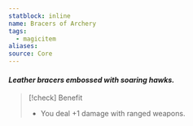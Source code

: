 ```yaml
---
statblock: inline
name: Bracers of Archery
tags:
  - magicitem
aliases: 
source: Core
---
```

#### *Leather bracers embossed with soaring hawks.*

>[!check] Benefit
>- You deal +1 damage with ranged weapons.

